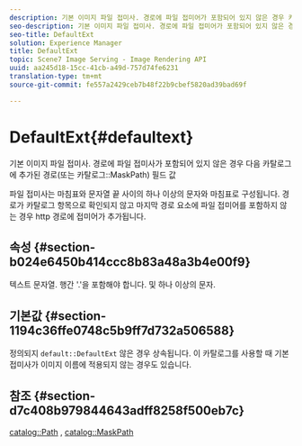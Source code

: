 ```yaml
---
description: 기본 이미지 파일 접미사. 경로에 파일 접미어가 포함되어 있지 않은 경우 카탈로그 경로(또는 카탈로그 MaskPath) 필드 값에 추가됩니다.
seo-description: 기본 이미지 파일 접미사. 경로에 파일 접미어가 포함되어 있지 않은 경우 카탈로그 경로(또는 카탈로그 MaskPath) 필드 값에 추가됩니다.
seo-title: DefaultExt
solution: Experience Manager
title: DefaultExt
topic: Scene7 Image Serving - Image Rendering API
uuid: aa245d18-15cc-41cb-a49d-757d74fe6231
translation-type: tm+mt
source-git-commit: fe557a2429ceb7b48f22b9cbef5820ad39bad69f

---
```



# DefaultExt{#defaultext}

기본 이미지 파일 접미사. 경로에 파일 접미사가 포함되어 있지 않은 경우 다음 카탈로그에 추가된 경로(또는 카탈로그::MaskPath) 필드 값

파일 접미사는 마침표와 문자열 끝 사이의 하나 이상의 문자와 마침표로 구성됩니다. 경로가 카탈로그 항목으로 확인되지 않고 마지막 경로 요소에 파일 접미어를 포함하지 않는 경우 http 경로에 접미어가 추가됩니다.

## 속성 {#section-b024e6450b414ccc8b83a48a3b4e00f9}

텍스트 문자열. 행간 &#39;.&#39;을 포함해야 합니다. 및 하나 이상의 문자.

## 기본값 {#section-1194c36ffe0748c5b9ff7d732a506588}

정의되지 `default::DefaultExt` 않은 경우 상속됩니다. 이 카탈로그를 사용할 때 기본 접미사가 이미지 이름에 적용되지 않는 경우도 있습니다.

## 참조 {#section-d7c408b979844643adff8258f500eb7c}

[catalog::Path](/help/aem-is-ir-api/is-api/image-catalog/image-serving-api-ref/c-image-catalog-reference/c-image-svg-data-reference/c-image-data-reference/r-path-cat.md) , [catalog::MaskPath](/help/aem-is-ir-api/is-api/image-catalog/image-serving-api-ref/c-image-catalog-reference/c-image-svg-data-reference/c-image-data-reference/r-maskpath-cat.md)
